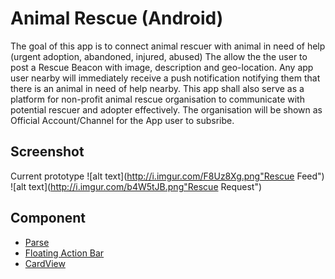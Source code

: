 Animal Rescue (Android)
=============
The goal of this app is to connect animal rescuer with animal in need of help (urgent adoption, abandoned, injured, abused)
The allow the the user to post a Rescue Beacon with image, description and geo-location.
Any app user nearby will immediately receive a push notification notifying them that there is an animal in need of help nearby.
This app shall also serve as a platform for non-profit animal rescue organisation to communicate with potential rescuer and adopter effectively.
The organisation will be shown as Official Account/Channel for the App user to subsribe.

Screenshot
----------
Current prototype
![alt text](http://i.imgur.com/F8Uz8Xg.png"Rescue Feed")
![alt text](http://i.imgur.com/b4W5tJB.png"Rescue Request")

Component
---------
- [Parse](http://www.parse.com)
- [Floating Action Bar](https://github.com/futuresimple/android-floating-action-button)
- [CardView](https://github.com/gabrielemariotti/cardslib)

